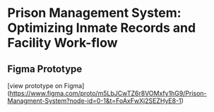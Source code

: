 #   Prison Management System: Optimizing Inmate Records and Facility Work-flow
## Figma Prototype
[view prototype on Figma]
(https://www.figma.com/proto/m5LbJCwTZ6r8VOMxfy1hG9/Prison-Managment-System?node-id=0-1&t=FoAxFwXj2SEZHyE8-1)

